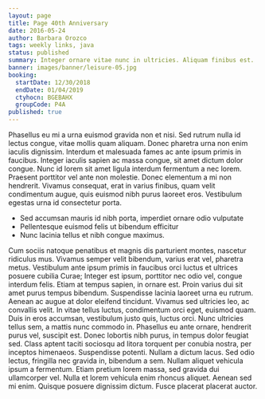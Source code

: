 ```yaml
---
layout: page
title: Page 40th Anniversary
date: 2016-05-24
author: Barbara Orozco
tags: weekly links, java
status: published
summary: Integer ornare vitae nunc in ultricies. Aliquam finibus est.
banner: images/banner/leisure-05.jpg
booking:
  startDate: 12/30/2018
  endDate: 01/04/2019
  ctyhocn: BGEBAHX
  groupCode: P4A
published: true
---
```

Phasellus eu mi a urna euismod gravida non et nisi. Sed rutrum nulla id lectus congue, vitae mollis quam aliquam. Donec pharetra urna non enim iaculis dignissim. Interdum et malesuada fames ac ante ipsum primis in faucibus. Integer iaculis sapien ac massa congue, sit amet dictum dolor congue. Nunc id lorem sit amet ligula interdum fermentum a nec lorem. Praesent porttitor vel ante non molestie. Donec elementum a mi non hendrerit. Vivamus consequat, erat in varius finibus, quam velit condimentum augue, quis euismod nibh purus laoreet eros. Vestibulum egestas urna id consectetur porta.

* Sed accumsan mauris id nibh porta, imperdiet ornare odio vulputate
* Pellentesque euismod felis ut bibendum efficitur
* Nunc lacinia tellus et nibh congue maximus.

Cum sociis natoque penatibus et magnis dis parturient montes, nascetur ridiculus mus. Vivamus semper velit bibendum, varius erat vel, pharetra metus. Vestibulum ante ipsum primis in faucibus orci luctus et ultrices posuere cubilia Curae; Integer est ipsum, porttitor nec odio vel, congue interdum felis. Etiam at tempus sapien, in ornare est. Proin varius dui sit amet purus tempus bibendum. Suspendisse lacinia laoreet urna eu rutrum. Aenean ac augue at dolor eleifend tincidunt. Vivamus sed ultricies leo, ac convallis velit. In vitae tellus luctus, condimentum orci eget, euismod quam. Duis in eros accumsan, vestibulum justo quis, luctus orci. Nunc ultricies tellus sem, a mattis nunc commodo in.
Phasellus eu ante ornare, hendrerit purus vel, suscipit est. Donec lobortis nibh purus, in tempus dolor feugiat sed. Class aptent taciti sociosqu ad litora torquent per conubia nostra, per inceptos himenaeos. Suspendisse potenti. Nullam a dictum lacus. Sed odio lectus, fringilla nec gravida in, bibendum a sem. Nullam aliquet vehicula ipsum a fermentum. Etiam pretium lorem massa, sed gravida dui ullamcorper vel. Nulla et lorem vehicula enim rhoncus aliquet. Aenean sed mi enim. Quisque posuere dignissim dictum. Fusce placerat placerat auctor.
